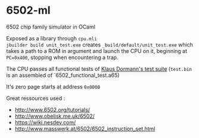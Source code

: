 # 6502-ml
6502 chip family simulator in OCaml

Exposed as a library through `cpu.mli`  
`jbuilder build unit_test.exe` creates `_build/default/unit_test.exe` which takes a path to a ROM in argument and launch the CPU on it, beginning at `PC=0x400`, stopping when encountering a trap.  

The CPU passes all functional tests of [Klaus Dormann's test suite](https://github.com/Klaus2m5/6502_65C02_functional_tests) (`test.bin` is an assembled of `6502_functional_test.a65)  

It's zero page starts at address `0x0000`

Great ressources used :
- http://www.6502.org/tutorials/
- http://www.obelisk.me.uk/6502/
- https://wiki.nesdev.com/
- http://www.masswerk.at/6502/6502_instruction_set.html

